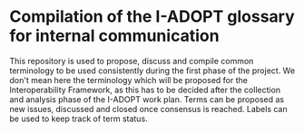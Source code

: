 # Compilation of the I-ADOPT glossary for internal communication
This repository is used to propose, discuss and compile common terminology to be used consistently during the first phase of the project. We don't mean here the terminology which will be proposed for the Interoperability Framework, as this has to be decided after the collection and analysis phase of the I-ADOPT work plan.
Terms can be proposed as new issues, discussed and closed once consensus is reached. Labels can be used to keep track of term status.
